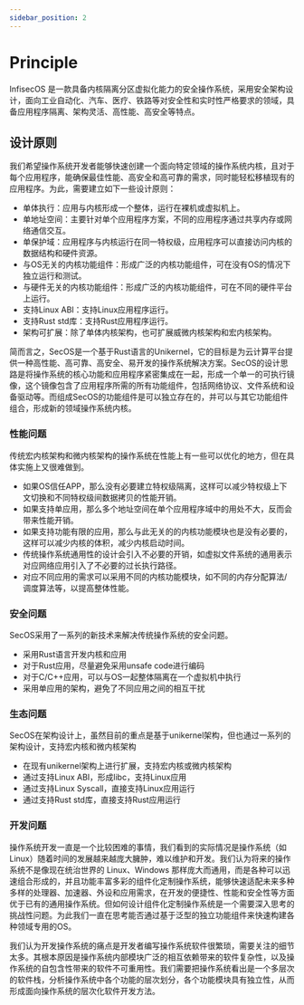 ```yaml
---
sidebar_position: 2
---
```


# Principle

InfisecOS 是一款具备内核隔离分区虚拟化能力的安全操作系统，采用安全架构设计，面向工业自动化、汽车、医疗、铁路等对安全性和实时性严格要求的领域，具备应用程序隔离、架构灵活、高性能、高安全等特点。

## 设计原则
我们希望操作系统开发者能够快速创建一个面向特定领域的操作系统内核，且对于每个应用程序，能确保最佳性能、高安全和高可靠的需求，同时能轻松移植现有的应用程序。为此，需要建立如下一些设计原则：
-   单体执行：应用与内核形成一个整体，运行在裸机或虚拟机上。
-   单地址空间：主要针对单个应用程序方案，不同的应用程序通过共享内存或网络通信交互。
-   单保护域：应用程序与内核运行在同一特权级，应用程序可以直接访问内核的数据结构和硬件资源。
-   与OS无关的内核功能组件：形成广泛的内核功能组件，可在没有OS的情况下独立运行和测试。
-   与硬件无关的内核功能组件：形成广泛的内核功能组件，可在不同的硬件平台上运行。
-   支持Linux ABI：支持Linux应用程序运行。
-   支持Rust std库：支持Rust应用程序运行。
-   架构可扩展：除了单体内核架构，也可扩展威微内核架构和宏内核架构。

简而言之，SecOS是一个基于Rust语言的Unikernel，它的目标是为云计算平台提供一种高性能、高可靠、高安全、易开发的操作系统解决方案。SecOS的设计思路是将操作系统的核心功能和应用程序紧密集成在一起，形成一个单一的可执行镜像，这个镜像包含了应用程序所需的所有功能组件，包括网络协议、文件系统和设备驱动等。而组成SecOS的功能组件是可以独立存在的，并可以与其它功能组件组合，形成新的领域操作系统内核。

### 性能问题
传统宏内核架构和微内核架构的操作系统在性能上有一些可以优化的地方，但在具体实施上又很难做到。

-   如果OS信任APP，那么没有必要建立特权级隔离，这样可以减少特权级上下文切换和不同特权级间数据拷贝的性能开销。
-   如果支持单应用，那么多个地址空间在单个应用程序域中的用处不大，反而会带来性能开销。
-   如果支持功能有限的应用，那么与此无关的的内核功能模块也是没有必要的，这样可以减少内核的体积，减少内核启动时间。
-   传统操作系统通用性的设计会引入不必要的开销，如虚拟文件系统的通用表示对应网络应用引入了不必要的过长执行路径。
-   对应不同应用的需求可以采用不同的内核功能模块，如不同的内存分配算法/调度算法等，以提高整体性能。

### 安全问题
SecOS采用了一系列的新技术来解决传统操作系统的安全问题。

-   采用Rust语言开发内核和应用
-   对于Rust应用，尽量避免采用unsafe code进行编码
-   对于C/C++应用，可以与OS一起整体隔离在一个虚拟机中执行
-   采用单应用的架构，避免了不同应用之间的相互干扰

### 生态问题
SecOS在架构设计上，虽然目前的重点是基于unikernel架构，但也通过一系列的架构设计，支持宏内核和微内核架构

-   在现有unikernel架构上进行扩展，支持宏内核或微内核架构
-   通过支持Linux ABI，形成libc，支持Linux应用
-   通过支持Linux Syscall，直接支持Linux应用运行
-   通过支持Rust std库，直接支持Rust应用运行

### 开发问题
操作系统开发一直是一个比较困难的事情，我们看到的实际情况是操作系统（如Linux）随着时间的发展越来越庞大臃肿，难以维护和开发。我们认为将来的操作系统不是像现在统治世界的 Linux、Windows 那样庞大而通用，而是各种可以迅速组合形成的，并且功能丰富多彩的组件化定制操作系统，能够快速适配未来多种多样的处理器、加速器、外设和应用需求，在开发的便捷性、性能和安全性等方面优于已有的通用操作系统。但如何设计组件化定制操作系统是一个需要深入思考的挑战性问题。为此我们一直在思考能否通过基于泛型的独立功能组件来快速构建各种领域专用的OS。

我们认为开发操作系统的痛点是开发者编写操作系统软件很繁琐，需要关注的细节太多。其根本原因是操作系统内部模块广泛的相互依赖带来的软件复杂性，以及操作系统的自包含性带来的软件不可重用性。我们需要把操作系统看出是一个多层次的软件栈，分析操作系统中各个功能的层次划分，各个功能模块具有独立性，从而形成面向操作系统的层次化软件开发方法。
